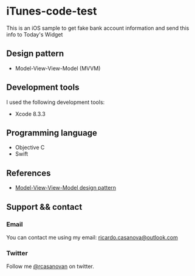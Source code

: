 # iTunes-code-test
This is an iOS sample to get fake bank account information and send this info to Today's Widget

## Design pattern
* Model-View-View-Model (MVVM)

## Development tools

I used the following development tools:

* Xcode 8.3.3

## Programming language

* Objective C
* Swift

## References

* [Model-View-View-Model design pattern](https://en.wikipedia.org/wiki/Model–view–viewmodel)

## Support && contact

### Email

You can contact me using my email: ricardo.casanova@outlook.com

### Twitter

Follow me [@rcasanovan](http://twitter.com/rcasanovan) on twitter.

